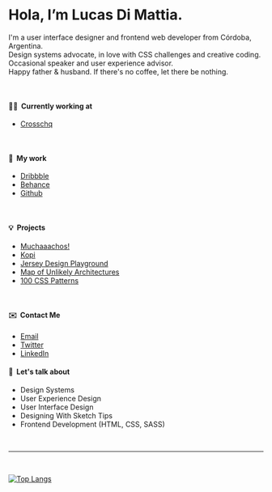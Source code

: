 # Hola, I’m Lucas Di Mattia.

I'm a user interface designer and frontend web developer from Córdoba, Argentina. <br/>Design systems advocate, in love with CSS challenges and creative coding. <br/>Occasional speaker and user experience advisor. <br/>Happy father & husband. If there's no coffee, let there be nothing.

&nbsp;

#### 👨‍💻&nbsp;&nbsp;Currently working at
* [Crosschq](https://www.crosschq.com)

&nbsp;

#### 📂&nbsp;&nbsp;My work
* [Dribbble](http://www.dribbble.com/untallucas)
* [Behance](http://www.behance.com/untallucas)
* [Github](https://github.com/untallucas)

&nbsp;

#### 💡&nbsp;&nbsp;Projects
* [Muchaaachos!](https://muchaaachos.untallucas.com/)
* [Kopi](https://kopi.untallucas.com/)
* [Jersey Design Playground](https://jerseydesign.untallucas.com) 
* [Map of Unlikely Architectures](https://arquitecturasimprobables.untallucas.com)
* [100 CSS Patterns](http://100-css-patterns.afterseven.com.ar/)

&nbsp;

#### ✉️&nbsp;&nbsp;Contact Me
* [Email](mailto:hola@untallucas.com)
* [Twitter](http://www.twitter.com/untallucas)
* [LinkedIn](http://www.linkedin.com/in/lucasdimattia)
&nbsp;

#### 💬&nbsp;&nbsp;Let's talk about
* Design Systems
* User Experience Design
* User Interface Design
* Designing With Sketch Tips
* Frontend Development (HTML, CSS, SASS)

&nbsp;

***

&nbsp;

[![Top Langs](https://github-readme-stats.vercel.app/api/top-langs/?username=untallucas)](Stats)
